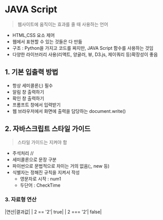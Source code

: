 # JAVA Script
> 웹사이트에 움직이는 효과를 줄 때 사용하는 언어
- HTML,CSS 요소 제어
- 웹에서 표현할 수 있는 것들은 다 만듦
- 구조 : Python을 가지고 코드를 짜지만, JAVA Script 함수를 사용하는 것임
- 다양한 라이브러리 사용(리액트, 양귤러, 뷰, D3.js, 제이쿼리 등)확장성이 좋음


## 1. 기본 입출력 방법
- 항상 세미콜론(;) 필수
- 알림 창 출력하기
- 확인 창 출력하기
- 프롬프트 창에서 입력받기
- 웹 브라우저에서 화면에 출력을 담당하는 document.write()

## 2. 자바스크립트 스타일 가이드
> 스타일 가이드는 지켜야 함
- 주석처리 //
- 세미콜론으로 문장 구분
- 파이썬으로 문법적으로 차이는 거의 없음(;, new 등)
- 식별자는 정해진 규칙을 지켜서 작성
  - 영문자로 시작 : num1
  - 두단어 : CheckTime

### 3. 자료형 연산
|연산|결과값|
| 2 == '2'| true|
| 2 === '2'| false|


